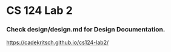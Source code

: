 # CS 124 Lab 2

### Check design/design.md for Design Documentation.

https://cadekritsch.github.io/cs124-lab2/

